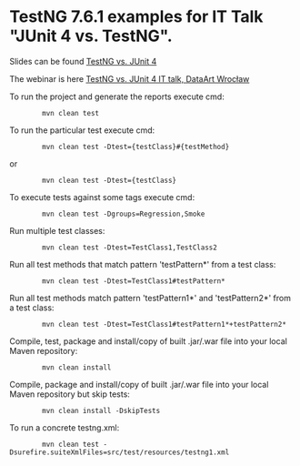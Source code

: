 # TestNG 7.6.1 examples for IT Talk "JUnit 4 vs. TestNG".

Slides can be found [TestNG vs. JUnit 4](https://www.slideshare.net/oleynikandrey/it-talk-testng-6-vs-junit-4/)

The webinar is here [TestNG vs. JUnit 4 IT talk, DataArt Wrocław](https://youtu.be/3C-Nu5mkyOQ?t=3189)

To run the project and generate the reports execute cmd:

            mvn clean test

To run the particular test execute cmd:

            mvn clean test -Dtest={testClass}#{testMethod}

or

            mvn clean test -Dtest={testClass}

To execute tests against some tags execute cmd:

            mvn clean test -Dgroups=Regression,Smoke

Run multiple test classes:

            mvn clean test -Dtest=TestClass1,TestClass2

Run all test methods that match pattern 'testPattern*' from a test class:

            mvn clean test -Dtest=TestClass1#testPattern*

Run all test methods match pattern 'testPattern1*' and 'testPattern2*' from a test class:

            mvn clean test -Dtest=TestClass1#testPattern1*+testPattern2*

Compile, test, package and install/copy of built .jar/.war file into your local Maven repository:

            mvn clean install

Compile, package and install/copy of built .jar/.war file into your local Maven repository but skip tests:

            mvn clean install -DskipTests

To run a concrete testng.xml:

            mvn clean test -Dsurefire.suiteXmlFiles=src/test/resources/testng1.xml
